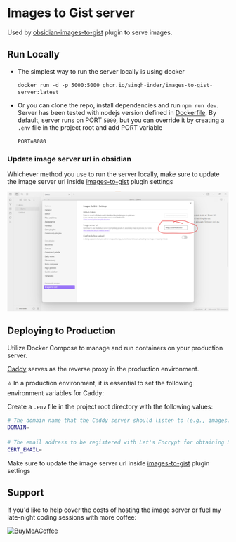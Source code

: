 # Images to Gist server

Used by [obsidian-images-to-gist](https://github.com/singh-inder/obsidian-images-to-gist) plugin to serve images.

## Run Locally

- The simplest way to run the server locally is using docker

  ```
  docker run -d -p 5000:5000 ghcr.io/singh-inder/images-to-gist-server:latest
  ```

- Or you can clone the repo, install dependencies and run `npm run dev`. Server has been tested with nodejs version defined in [Dockerfile](Dockerfile).
  By default, server runs on PORT `5000`, but you can override it by creating a `.env` file in the project root and add PORT variable

  ```
  PORT=8080
  ```

### Update image server url in obsidian

Whichever method you use to run the server locally, make sure to update the image server url inside [images-to-gist](https://github.com/singh-inder/obsidian-images-to-gist) plugin settings

![](images/settings.jpg)

## Deploying to Production

Utilize Docker Compose to manage and run containers on your production server.

[Caddy](https://caddyserver.com) serves as the reverse proxy in the production environment.

⭐ In a production environment, it is essential to set the following environment variables for Caddy:

Create a `.env` file in the project root directory with the following values:

```sh
# The domain name that the Caddy server should listen to (e.g., images.com).
DOMAIN=

# The email address to be registered with Let's Encrypt for obtaining SSL certificates.
CERT_EMAIL=
```

Make sure to update the image server url inside [images-to-gist](https://github.com/singh-inder/obsidian-images-to-gist) plugin settings

## Support

If you'd like to help cover the costs of hosting the image server or fuel my late-night coding sessions with more coffee:

[<img src="https://cdn.buymeacoffee.com/buttons/v2/default-yellow.png" alt="BuyMeACoffee" width="150">](https://www.buymeacoffee.com/_inder1)
